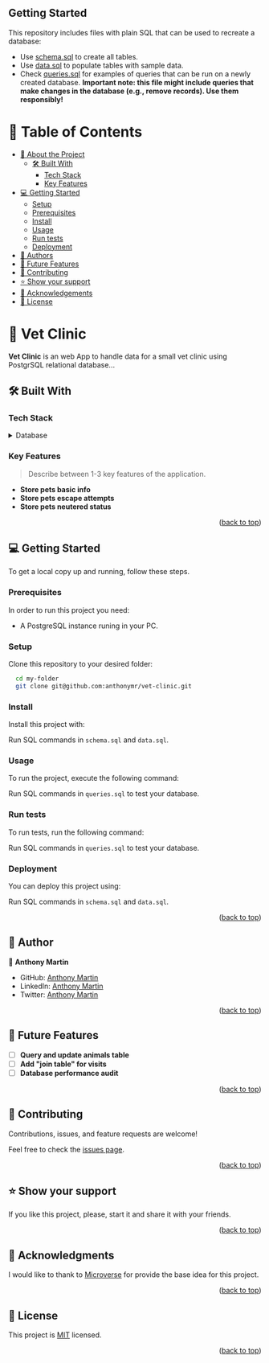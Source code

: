 ## Getting Started

This repository includes files with plain SQL that can be used to recreate a database:

- Use [schema.sql](./schema.sql) to create all tables.
- Use [data.sql](./data.sql) to populate tables with sample data.
- Check [queries.sql](./queries.sql) for examples of queries that can be run on a newly created database. **Important note: this file might include queries that make changes in the database (e.g., remove records). Use them responsibly!**

<a name="readme-top"></a>

# 📗 Table of Contents

- [📖 About the Project](#about-project)
  - [🛠 Built With](#built-with)
    - [Tech Stack](#tech-stack)
    - [Key Features](#key-features)
- [💻 Getting Started](#getting-started)
  - [Setup](#setup)
  - [Prerequisites](#prerequisites)
  - [Install](#install)
  - [Usage](#usage)
  - [Run tests](#run-tests)
  - [Deployment](#triangular_flag_on_post-deployment)
- [👥 Authors](#authors)
- [🔭 Future Features](#future-features)
- [🤝 Contributing](#contributing)
- [⭐️ Show your support](#support)
- [🙏 Acknowledgements](#acknowledgements)
- [📝 License](#license)

<!-- PROJECT DESCRIPTION -->

# 📖 Vet Clinic <a name="about-project"></a>

**Vet Clinic** is an web App to handle data for a small vet clinic using PostgrSQL relational database...

## 🛠 Built With <a name="built-with"></a>

### Tech Stack <a name="tech-stack"></a>

<details>
<summary>Database</summary>
  <ul>
    <li><a href="https://www.postgresql.org/">PostgreSQL</a></li>
  </ul>
</details>

### Key Features <a name="key-features"></a>

> Describe between 1-3 key features of the application.

- **Store pets basic info**
- **Store pets escape attempts**
- **Store pets neutered status**

<p align="right">(<a href="#readme-top">back to top</a>)</p>


## 💻 Getting Started <a name="getting-started"></a>

To get a local copy up and running, follow these steps.

### Prerequisites

In order to run this project you need:

 - A PostgreSQL instance runing in your PC.

### Setup

Clone this repository to your desired folder:

```sh
  cd my-folder
  git clone git@github.com:anthonymr/vet-clinic.git
```

### Install

Install this project with:

Run SQL commands in `schema.sql` and `data.sql`.

### Usage

To run the project, execute the following command:

Run SQL commands in `queries.sql` to test your database.

### Run tests

To run tests, run the following command:

Run SQL commands in `queries.sql` to test your database.

### Deployment

You can deploy this project using:

Run SQL commands in `schema.sql` and `data.sql`.

<p align="right">(<a href="#readme-top">back to top</a>)</p>


## 👥 Author <a name="author"></a>


👤 **Anthony Martin**

- GitHub: [Anthony Martin](https://github.com/anthonymr)
- LinkedIn: [Anthony Martin](https://www.linkedin.com/in/anthony-martin-8820a3117/)
- Twitter: [Anthony Martin](https://twitter.com/Anthony2Martin)

<p align="right">(<a href="#readme-top">back to top</a>)</p>


## 🔭 Future Features <a name="future-features"></a>

- [ ] **Query and update animals table**
- [ ] **Add "join table" for visits**
- [ ] **Database performance audit**

<p align="right">(<a href="#readme-top">back to top</a>)</p>

## 🤝 Contributing <a name="contributing"></a>

Contributions, issues, and feature requests are welcome!

Feel free to check the [issues page](https://github.com/anthonymr/vet-clinic/issues).

<p align="right">(<a href="#readme-top">back to top</a>)</p>

## ⭐️ Show your support <a name="support"></a>

If you like this project, please, start it and share it with your friends.

<p align="right">(<a href="#readme-top">back to top</a>)</p>


## 🙏 Acknowledgments <a name="acknowledgements"></a>

I would like to thank to [Microverse](https://www.microverse.org/) for provide the base idea for this project.

<p align="right">(<a href="#readme-top">back to top</a>)</p>

## 📝 License <a name="license"></a>

This project is [MIT](./LICENSE) licensed.

<p align="right">(<a href="#readme-top">back to top</a>)</p>
